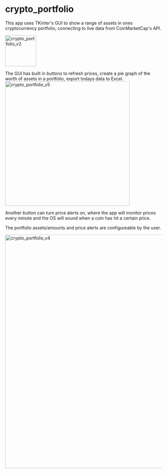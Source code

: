 # crypto_portfolio
 
This app uses TKinter's GUI to show a range of assets in ones cryptocurrency portfolio, connecting to live data from CoinMarketCap's API.

<img width="100" alt="crypto_portfolio_v2" src="https://user-images.githubusercontent.com/68865367/95259026-76cb2d00-081e-11eb-96fe-0241215c987f.png">

The GUI has built in buttons to refresh prices, create a pie graph of the worth of assets in a portfolio, export todays data to Excel. 
<img width="400" alt="crypto_portfolio_v5" src="https://user-images.githubusercontent.com/68865367/95259634-623b6480-081f-11eb-8183-a5bbe8026c67.png">

Another button can turn price alerts on, where the app will monitor prices every minute and the OS will sound when a coin has hit a certain price.

The portfolio assets/amounts and price alerts are configureable by the user.

<img width="750" alt="crypto_portfolio_v4" src="https://user-images.githubusercontent.com/68865367/95259202-bb56c880-081e-11eb-925a-78a2edd9e3f0.png">

